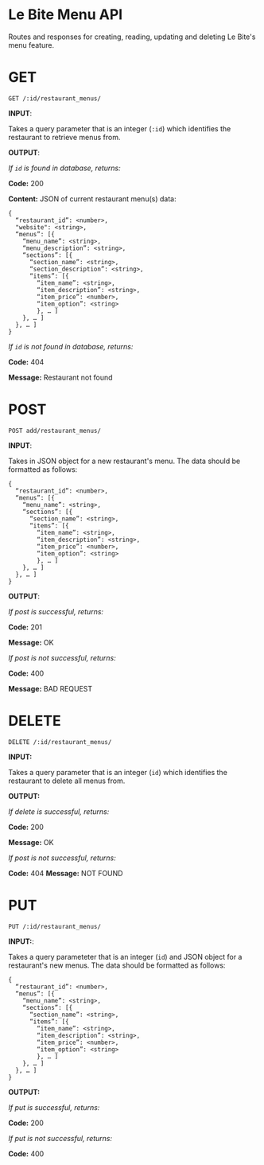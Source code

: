 #  Le Bite Menu API 

Routes and responses for creating, reading, updating and deleting Le Bite's menu feature. 

# GET

`GET /:id/restaurant_menus/`

**INPUT**: 

Takes a query parameter that is an integer (`:id`) which identifies the restaurant to retrieve menus from. 

**OUTPUT**:

_If `id` is found in database, returns:_ 

**Code:** 200

**Content:** JSON of current restaurant menu(s) data:

```
{
  “restaurant_id”: <number>,
  "website": <string>,
  “menus”: [{
    “menu_name”: <string>,
    “menu_description”: <string>,
    “sections”: [{
      “section_name”: <string>,
      “section_description”: <string>,
      “items”: [{
        “item_name”: <string>,
        “item_description”: <string>,
        “item_price”: <number>,
        “item_option”: <string>
        }, … ] 
    }, … ]
  }, … ]
}
```

_If `id` is not found in database, returns:_

**Code:** 404

**Message:** Restaurant not found

# POST

`POST add/restaurant_menus/`

**INPUT**: 

Takes in JSON object for a new restaurant's menu. The data should be formatted as follows: 

```
{
  “restaurant_id”: <number>,
  “menus”: [{
    “menu_name”: <string>,
    “sections”: [{
      “section_name”: <string>,
      “items”: [{
        “item_name”: <string>,
        “item_description”: <string>,
        “item_price”: <number>,
        “item_option”: <string>
        }, … ] 
    }, … ]
  }, … ]
}
```

**OUTPUT**: 

_If post is successful, returns:_

**Code:** 201 

**Message:** OK

_If post is not successful, returns:_

**Code:** 400

**Message:** BAD REQUEST 

# DELETE

`DELETE /:id/restaurant_menus/`

**INPUT:** 

Takes a query parameter that is an integer (`id`) which identifies the restaurant to delete all menus from. 

**OUTPUT:** 

_If delete is successful, returns:_

**Code:** 200

**Message:** OK

_If post is not successful, returns:_ 

**Code:** 404
**Message:** NOT FOUND  

# PUT

`PUT /:id/restaurant_menus/`

**INPUT:**: 

Takes a query parameteter that is an integer (`id`) and JSON object for a restaurant's new menus. The data should be formatted as follows:

```
{
  “restaurant_id”: <number>,
  “menus”: [{
    “menu_name”: <string>,
    “sections”: [{
      “section_name”: <string>,
      “items”: [{
        “item_name”: <string>,
        “item_description”: <string>,
        “item_price”: <number>,
        “item_option”: <string>
        }, … ] 
    }, … ]
  }, … ]
}
```

**OUTPUT:** 

_If put is successful, returns:_

**Code:** 200

_If put is not successful, returns:_
 
**Code:** 400


